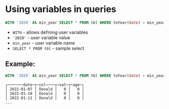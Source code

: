 # Using variables in queries

```sql
WITH '2020' AS min_year SELECT * FROM tbl WHERE toYear(date) > min_year
```

- `WITH` - allows defining user variables
- `'2020'` - user variable value
- `min_year` - user variable name
- `SELECT * FROM tbl` - sample select

## Example: 
```sql
WITH '2020' AS min_year SELECT * FROM tbl WHERE toYear(date) > min_year
```
```
┌───────date─┬─col────┬─val─┬─age─┐
│ 2022-01-07 │ Donald │   0 │   0 │
│ 2022-01-10 │ Donald │   0 │   0 │
│ 2022-01-11 │ Donald │   0 │   0 │
...
```

